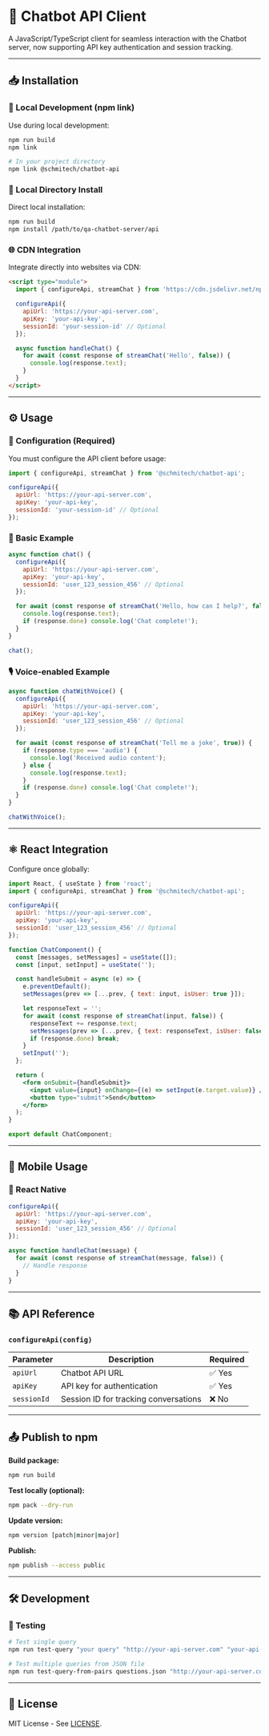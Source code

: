 # 🤖 Chatbot API Client

A JavaScript/TypeScript client for seamless interaction with the Chatbot server, now supporting API key authentication and session tracking.

---

## 📥 Installation

### 📍 Local Development (npm link)

Use during local development:

```bash
npm run build
npm link

# In your project directory
npm link @schmitech/chatbot-api
```

### 📂 Local Directory Install

Direct local installation:

```bash
npm run build
npm install /path/to/qa-chatbot-server/api
```

### 🌐 CDN Integration

Integrate directly into websites via CDN:

```html
<script type="module">
  import { configureApi, streamChat } from 'https://cdn.jsdelivr.net/npm/@schmitech/chatbot-api/dist/api.mjs';

  configureApi({
    apiUrl: 'https://your-api-server.com',
    apiKey: 'your-api-key',
    sessionId: 'your-session-id' // Optional
  });

  async function handleChat() {
    for await (const response of streamChat('Hello', false)) {
      console.log(response.text);
    }
  }
</script>
```

---

## ⚙️ Usage

### 🚨 Configuration (Required)

You must configure the API client before usage:

```javascript
import { configureApi, streamChat } from '@schmitech/chatbot-api';

configureApi({
  apiUrl: 'https://your-api-server.com',
  apiKey: 'your-api-key',
  sessionId: 'your-session-id' // Optional
});
```

### 📖 Basic Example

```javascript
async function chat() {
  configureApi({ 
    apiUrl: 'https://your-api-server.com', 
    apiKey: 'your-api-key',
    sessionId: 'user_123_session_456' // Optional
  });

  for await (const response of streamChat('Hello, how can I help?', false)) {
    console.log(response.text);
    if (response.done) console.log('Chat complete!');
  }
}

chat();
```

### 🎙️ Voice-enabled Example

```javascript
async function chatWithVoice() {
  configureApi({ 
    apiUrl: 'https://your-api-server.com', 
    apiKey: 'your-api-key',
    sessionId: 'user_123_session_456' // Optional
  });

  for await (const response of streamChat('Tell me a joke', true)) {
    if (response.type === 'audio') {
      console.log('Received audio content');
    } else {
      console.log(response.text);
    }
    if (response.done) console.log('Chat complete!');
  }
}

chatWithVoice();
```

---

## ⚛️ React Integration

Configure once globally:

```jsx
import React, { useState } from 'react';
import { configureApi, streamChat } from '@schmitech/chatbot-api';

configureApi({
  apiUrl: 'https://your-api-server.com',
  apiKey: 'your-api-key',
  sessionId: 'user_123_session_456' // Optional
});

function ChatComponent() {
  const [messages, setMessages] = useState([]);
  const [input, setInput] = useState('');

  const handleSubmit = async (e) => {
    e.preventDefault();
    setMessages(prev => [...prev, { text: input, isUser: true }]);

    let responseText = '';
    for await (const response of streamChat(input, false)) {
      responseText += response.text;
      setMessages(prev => [...prev, { text: responseText, isUser: false }]);
      if (response.done) break;
    }
    setInput('');
  };

  return (
    <form onSubmit={handleSubmit}>
      <input value={input} onChange={(e) => setInput(e.target.value)} />
      <button type="submit">Send</button>
    </form>
  );
}

export default ChatComponent;
```

---

## 📱 Mobile Usage

### 📲 React Native

```javascript
configureApi({ 
  apiUrl: 'https://your-api-server.com', 
  apiKey: 'your-api-key',
  sessionId: 'user_123_session_456' // Optional
});

async function handleChat(message) {
  for await (const response of streamChat(message, false)) {
    // Handle response
  }
}
```

---

## 📚 API Reference

### `configureApi(config)`

| Parameter | Description | Required |
|-----------|-------------|----------|
| `apiUrl`  | Chatbot API URL | ✅ Yes |
| `apiKey`  | API key for authentication | ✅ Yes |
| `sessionId` | Session ID for tracking conversations | ❌ No |

---

## 📤 Publish to npm

**Build package:**

```bash
npm run build
```

**Test locally (optional):**

```bash
npm pack --dry-run
```

**Update version:**

```bash
npm version [patch|minor|major]
```

**Publish:**

```bash
npm publish --access public
```

---

## 🛠️ Development

### 🧪 Testing

```bash
# Test single query
npm run test-query "your query" "http://your-api-server.com" "your-api-key" ["your-session-id"]

# Test multiple queries from JSON file
npm run test-query-from-pairs questions.json "http://your-api-server.com" "your-api-key" [number_of_questions] ["your-session-id"]
```

---

## 📃 License

MIT License - See [LICENSE](LICENSE).